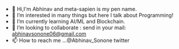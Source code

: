- 👋 Hi,I'm Abhinav and meta-sapien is my pen name.
- 👀 I’m interested in many things but here I talk about Programming!
- 🌱 I’m currently learning AI/ML and Blockchain.
- 💞️ I’m looking to collaborate : send in your mail: abhinavsonone06@gmail.com
- 📫 How to reach me ...@Abhinav_Sonone twitter

<!---
meta-sapien/meta-sapien is a ✨ special ✨ repository because its `README.md` (this file) appears on your GitHub profile.
You can click the Preview link to take a look at your changes.
--->
